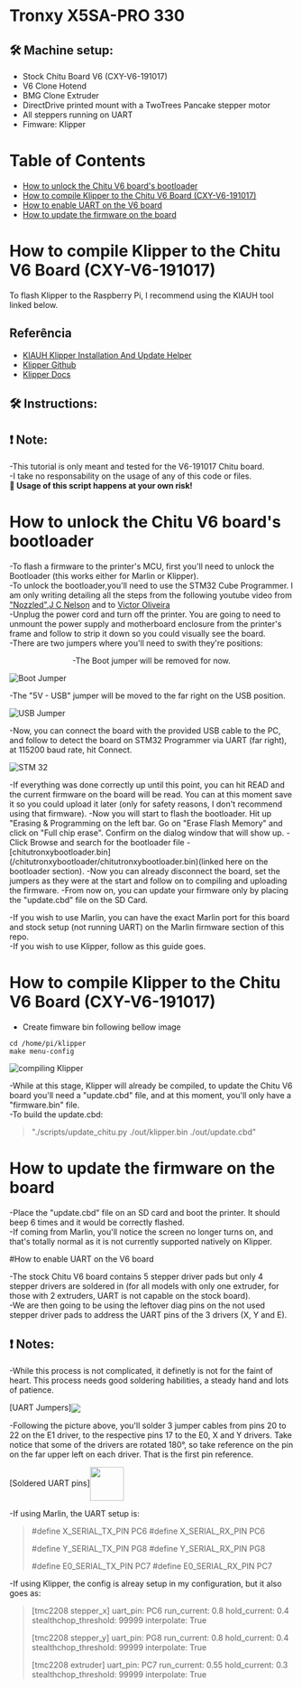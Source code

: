 # Tronxy X5SA-PRO 330

## **🛠️ Machine setup:** 
  - Stock Chitu Board V6 (CXY-V6-191017)
  - V6 Clone Hotend
  - BMG Clone Extruder 
  - DirectDrive printed mount with a TwoTrees Pancake stepper motor
  - All steppers running on UART
  - Fimware: Klipper

# Table of Contents
- [How to unlock the Chitu V6 board's bootloader](#-How-to-unlock-the-Chitu-V6-board's-bootloader)
- [How to compile Klipper to the Chitu V6 Board (CXY-V6-191017)](#How-to-compile-Klipper-to-the-Chitu-V6-Board-(CXY-V6-191017))
- [How to enable UART on the V6 board](#How-to-enable-UART-on-the-V6-board)
- [How to update the firmware on the board](#How-to-update-the-firmware-on-the-board)



# How to compile Klipper to the Chitu V6 Board (CXY-V6-191017)

To flash Klipper to the Raspberry Pi, I recommend using the KIAUH tool linked below.
## Referência

 - [KIAUH Klipper Installation And Update Helper](https://github.com/th33xitus/kiauh)
 - [Klipper Github](https://github.com/Klipper3d/klipper)
 - [Klipper Docs](https://www.klipper3d.org/)




## **🛠️ Instructions:**

## **❗ Note:**
-This tutorial is only meant and tested for the V6-191017 Chitu board.  
-I take no responsability on the usage of any of this code or files.  
**📢 Usage of this script happens at your own risk!**

# How to unlock the Chitu V6 board's bootloader  
  -To flash a firmware to the printer's MCU, first you'll need to unlock the Bootloader (this works either for Marlin or Klipper).  
  -To unlock the bootloader,you'll need to use the STM32 Cube Programmer. I am only writing detailing all the steps from the following youtube video from ["Nozzled"](https://youtu.be/N1FaKO5QziE),[J C Nelson](https://hackaday.io/project/167594-chitu-3d-printer-mainboard-hacking) and to [Victor Oliveira](https://github.com/rhapsodyv)  
  -Unplug the power cord and turn off the printer. You are going to need to unmount the power supply and motherboard enclosure from the printer's frame and follow to strip it down so you could visually see the board.  
  -There are two jumpers where you'll need to swith they're positions:   
	<p align="center">-The Boot jumper will be removed for now.  

<p align="left">
  <img src="../docs/images/boot_jumper.jpg" alt="Boot Jumper" title="Boot Jumper">
</p>
	-The "5V - USB" jumper will be moved to the far right on the USB position.
<p align="left">
  <img src="../docs/images/usb_jumper.jpg" alt="USB Jumper" title="USB Jumper">
</p> 
</p>
  -Now, you can connect the board with the provided USB cable to the PC, and follow to detect the board on STM32 Programmer via UART (far right), at 115200 baud rate, hit Connect.  

<p align="left">
  <img src="../docs/images/stm32.jpg" alt="STM 32" title="STM 32 Cube">
</p>
  -If everything was done correctly up until this point, you can hit READ and the current firmware on the board will be read. You can at this moment save it so you could upload it later (only for safety reasons, I don't recommend using that firmware).   
  -Now you will start to flash the bootloader. Hit up "Erasing & Programming on the left bar. Go on "Erase Flash Memory" and click on "Full chip erase". Confirm on the dialog window that will show up.   
  -Click Browse and search for the bootloader file - [chitutronxybootloader.bin](/chitutronxybootloader/chitutronxybootloader.bin)(linked here on the bootloader section).   
  -Now you can already disconnect the board, set the jumpers as they were at the start and follow on to compiling and uploading the firmware.   
  -From now on, you can update your firmware only by placing the "update.cbd" file on the SD Card.   

  -If you wish to use Marlin, you can have the exact Marlin port for this board and stock setup (not running UART) on the Marlin firmware section of this repo.   
  -If you wish to use Klipper, follow as this guide goes.   




# How to compile Klipper to the Chitu V6 Board (CXY-V6-191017)
  - Create fimware bin following bellow image  
```
cd /home/pi/klipper
make menu-config 
```

<p align="left">
  <img src="../docs/images/klipper_compile.png" alt="compiling Klipper" title="compiling Klipper">
</p>


  -While at this stage, Klipper will already be compiled, to update the Chitu V6 board you'll need a "update.cbd" file, and  at this moment, you'll only have a "firmware.bin" file.   
  -To build the update.cbd:  

>"./scripts/update_chitu.py ./out/klipper.bin ./out/update.cbd"


# How to update the firmware on the board  
  -Place the "update.cbd" file on an SD card and boot the printer. It should beep 6 times and it would be correctly flashed.   
  -If coming from Marlin, you'll notice the screen no longer turns on, and that's totally normal as it is not currently supported natively on Klipper.   


#How to enable UART on the V6 board

  -The stock Chitu V6 board contains 5 stepper driver pads but only 4 stepper drivers are soldered in (for all models with only one extruder, for those with 2 extruders, UART is not capable on the stock board).  
  -We are then going to be using the leftover diag pins on the not used stepper driver pads to address the UART pins of the 3 drivers (X, Y and E).   
## **❗ Notes:**
  -While this process is not complicated, it definetly is not for the faint of heart. This process needs good soldering habilities, a steady hand and lots of patience.   

[UART Jumpers]<img align="center" src="docs/images/uart_jumpers.jpg" />

  -Following the picture above, you'll solder 3 jumper cables from pins 20 to 22 on the E1 driver, to the respective pins 17 to the E0, X and Y drivers. Take notice that some of the drivers are rotated 180°, so take reference on the pin on the far upper left on each driver. That is the first pin reference.   

[Soldered UART pins]<img align="center" width=60 src="docs/images/uart_soldered.jpeg" />

  -If using Marlin, the UART setup is:   

>#define X_SERIAL_TX_PIN PC6
>#define X_SERIAL_RX_PIN PC6
>
>#define Y_SERIAL_TX_PIN PG8
>#define Y_SERIAL_RX_PIN PG8
>
>#define E0_SERIAL_TX_PIN PC7
>#define E0_SERIAL_RX_PIN PC7


  -If using Klipper, the config is alreay setup in my configuration, but it also goes as:   

>[tmc2208 stepper_x]
>uart_pin: PC6
>run_current: 0.8
>hold_current: 0.4
>stealthchop_threshold: 99999
>interpolate: True
>
>[tmc2208 stepper_y]
>uart_pin: PG8
>run_current: 0.8
>hold_current: 0.4
>stealthchop_threshold: 99999
>interpolate: True
> 
> [tmc2208 extruder]
>uart_pin: PC7
>run_current: 0.55
>hold_current: 0.3
>stealthchop_threshold: 99999
>interpolate: True
